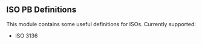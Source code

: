## ISO PB Definitions

This module contains some useful definitions for ISOs.
Currently supported:
- ISO 3136